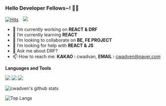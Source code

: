 ### Hello Developer Fellows~! 👨‍💻 <br/>
[![Hits](https://hits.seeyoufarm.com/api/count/incr/badge.svg?url=https%3A%2F%2Fgithub.com%2Fcwadven%2Fhit-counter&count_bg=%2379C83D&title_bg=%23555555&icon=&icon_color=%23E7E7E7&title=hits&edge_flat=false)](https://hits.seeyoufarm.com)
<a href="https://cwadven.github.io/">
    <img 
        src="http://img.shields.io/badge/-Tech%20Blog-655ced?style=flat&logo=github&link=https://cwadven.github.io/"
        style="height : auto; margin-left : 10px; margin-right : 10px;"/>
</a>

- 🔭 I’m currently working on **REACT & DRF**
- 🌱 I’m currently learning **REACT**
- 👯 I’m looking to collaborate on **BE, FE PROJECT**
- 🤔 I’m looking for help with **REACT & JS**
- 💬 Ask me about DRF?
- 📫 How to reach me: **KAKAO :** cwadvan, **EMAIL :** cwadven@naver.com

**Languages and Tools**  

<code><img src="https://img.shields.io/badge/python%20-%2314354C.svg?&style=for-the-badge&logo=python&logoColor=white"/></code>
<code><img src="https://img.shields.io/badge/django%20-%23092E20.svg?&style=for-the-badge&logo=django&logoColor=white"/></code>
<code><img src="https://img.shields.io/badge/git%20-%23F05033.svg?&style=for-the-badge&logo=git&logoColor=white"/></code>

![cwadven's github stats](https://github-readme-stats.vercel.app/api?username=cwadven&show_icons=true&count_private=true&theme=buefy)

![Top Langs](https://github-readme-stats.vercel.app/api/top-langs/?username=cwadven&layout=compact&hide_border=true)

<!--
**cwadven/cwadven** is a ✨ _special_ ✨ repository because its `README.md` (this file) appears on your GitHub profile.

Here are some ideas to get you started:

- 🔭 I’m currently working on ALGORITHM
- 🌱 I’m currently learning MACHINE LEARNING
- 👯 I’m looking to collaborate on BE, FE PROJECT
- 🤔 I’m looking for help with MACHINE LEARNING & REACT & JS
- 💬 Ask me about DRF?
- 📫 How to reach me: KAKAO cwadvan, EMAIL cwadven@naver.com
-->

